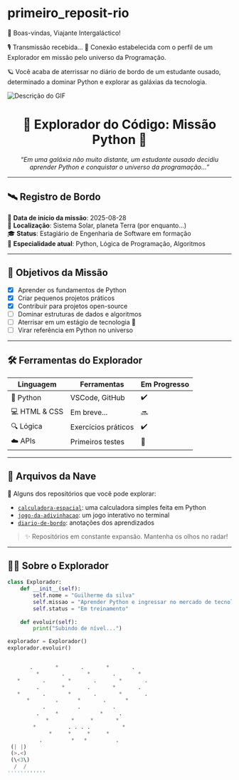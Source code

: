 # primeiro_reposit-rio
👋 Boas-vindas, Viajante Intergaláctico!

🎙️ Transmissão recebida...
📡 Conexão estabelecida com o perfil de um Explorador em missão pelo universo da Programação.

🪐 Você acaba de aterrissar no diário de bordo de um estudante ousado, determinado a dominar Python e explorar as galáxias da tecnologia.

<img src="https://media2.giphy.com/media/v1.Y2lkPTc5MGI3NjExYnN5Z2wyeHE5bjNlZmZtanpxMzR5aWNxemE3OWJ5ODFwZnE4d3BkOSZlcD12MV9pbnRlcm5hbF9naWZfYnlfaWQmY3Q9Zw/MD0svLSDeudszrNrp0/giphy.gif" alt="Descrição do GIF">

<h1 align="center">🚀 Explorador do Código: Missão Python 🐍</h1>

<p align="center">
  <em>“Em uma galáxia não muito distante, um estudante ousado decidiu aprender Python e conquistar o universo da programação...”</em>
</p>

---

## 🛰️ Registro de Bordo

📅 **Data de início da missão**: 2025-08-28  
📍 **Localização**: Sistema Solar, planeta Terra (por enquanto...)  
🎓 **Status**: Estagiário de Engenharia de Software em formação  
🧠 **Especialidade atual**: Python, Lógica de Programação, Algoritmos  

---

## 🌠 Objetivos da Missão

- [x] Aprender os fundamentos de Python  
- [x] Criar pequenos projetos práticos  
- [x] Contribuir para projetos open-source  
- [ ] Dominar estruturas de dados e algoritmos  
- [ ] Aterrisar em um estágio de tecnologia 🚀  
- [ ] Virar referência em Python no universo  

---

## 🛠️ Ferramentas do Explorador

| Linguagem | Ferramentas         | Em Progresso |
|-----------|---------------------|--------------|
| 🐍 Python | VSCode, GitHub      | ✔️           |
| 💻 HTML & CSS | Em breve...      | 🔜           |
| 🔍 Lógica | Exercícios práticos  | ✔️           |
| ☁️ APIs    | Primeiros testes    | 🧪           |

---

## 📂 Arquivos da Nave

🔭 Alguns dos repositórios que você pode explorar:

- [`calculadora-espacial`](https://github.com/seuusuario/calculadora-espacial): uma calculadora simples feita em Python  
- [`jogo-da-adivinhacao`](https://github.com/seuusuario/jogo-da-adivinhacao): um jogo interativo no terminal  
- [`diario-de-bordo`](https://github.com/seuusuario/diario-de-bordo): anotações dos aprendizados  

> ✨ Repositórios em constante expansão. Mantenha os olhos no radar!

---

## 🧑‍🚀 Sobre o Explorador

```python
class Explorador:
    def __init__(self):
        self.nome = "Guilherme da silva"
        self.missao = "Aprender Python e ingressar no mercado de tecnologia"
        self.status = "Em treinamento"
    
    def evoluir(self):
        print("Subindo de nível...")

explorador = Explorador()
explorador.evoluir()


       .       *       .       *       .       
         *       .       *       .       *     
   *       .       *       .       *       .   
         .       *       .       *       .     
   *       .       *       .       *       .   
      *        .      *       .      *        
           .          .          .            
         .     *             *     .          
            *       *     *       *           
        *          . . . .          *         
             *     *     *     *              
          .         *   *         .           
 (| |)     
 (>.<)
 (\<3\)
  /  /
''''''''''''








